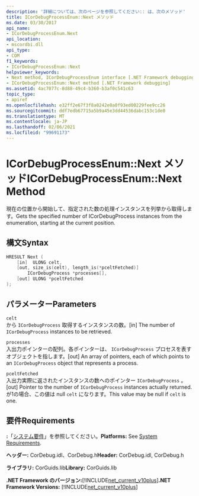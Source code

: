 ```yaml
---
description: '詳細については、次のページを参照してください:: は、次のメソッド'
title: ICorDebugProcessEnum::Next メソッド
ms.date: 03/30/2017
api_name:
- ICorDebugProcessEnum.Next
api_location:
- mscordbi.dll
api_type:
- COM
f1_keywords:
- ICorDebugProcessEnum::Next
helpviewer_keywords:
- Next method, ICorDebugProcessEnum interface [.NET Framework debugging]
- ICorDebugProcessEnum::Next method [.NET Framework debugging]
ms.assetid: 4ac7077c-8d88-49c4-b360-b3af0c541c63
topic_type:
- apiref
ms.openlocfilehash: e32ff2e67f3f8a0242e0a0f93ed00229fee9cc26
ms.sourcegitcommit: ddf7edb67715a5b9a45e3dd44536dabc153c1de0
ms.translationtype: MT
ms.contentlocale: ja-JP
ms.lasthandoff: 02/06/2021
ms.locfileid: "99691173"
---
```

# <a name="icordebugprocessenumnext-method"></a><span data-ttu-id="83f91-103">ICorDebugProcessEnum::Next メソッド</span><span class="sxs-lookup"><span data-stu-id="83f91-103">ICorDebugProcessEnum::Next Method</span></span>

<span data-ttu-id="83f91-104">現在の位置から開始して、指定された数の処理インスタンスを列挙から取得します。</span><span class="sxs-lookup"><span data-stu-id="83f91-104">Gets the specified number of ICorDebugProcess instances from the enumeration, starting at the current position.</span></span>  
  
## <a name="syntax"></a><span data-ttu-id="83f91-105">構文</span><span class="sxs-lookup"><span data-stu-id="83f91-105">Syntax</span></span>  
  
```cpp  
HRESULT Next (  
    [in]  ULONG celt,  
    [out, size_is(celt), length_is(*pceltFetched)]  
        ICorDebugProcess *processes[],  
    [out] ULONG *pceltFetched  
);  
```  
  
## <a name="parameters"></a><span data-ttu-id="83f91-106">パラメーター</span><span class="sxs-lookup"><span data-stu-id="83f91-106">Parameters</span></span>  

 `celt`  
 <span data-ttu-id="83f91-107">から `ICorDebugProcess` 取得するインスタンスの数。</span><span class="sxs-lookup"><span data-stu-id="83f91-107">[in] The number of `ICorDebugProcess` instances to be retrieved.</span></span>  
  
 `processes`  
 <span data-ttu-id="83f91-108">入出力ポインターの配列。各ポインターは、 `ICorDebugProcess` プロセスを表すオブジェクトを指します。</span><span class="sxs-lookup"><span data-stu-id="83f91-108">[out] An array of pointers, each of which points to an `ICorDebugProcess` object that represents a process.</span></span>  
  
 `pceltFetched`  
 <span data-ttu-id="83f91-109">入出力実際に返されたインスタンスの数へのポインター `ICorDebugProcess` 。</span><span class="sxs-lookup"><span data-stu-id="83f91-109">[out] Pointer to the number of `ICorDebugProcess` instances actually returned.</span></span> <span data-ttu-id="83f91-110">が1の場合、この値は null `celt` になります。</span><span class="sxs-lookup"><span data-stu-id="83f91-110">This value may be null if `celt` is one.</span></span>  
  
## <a name="requirements"></a><span data-ttu-id="83f91-111">要件</span><span class="sxs-lookup"><span data-stu-id="83f91-111">Requirements</span></span>  

 <span data-ttu-id="83f91-112">**:**「[システム要件](../../get-started/system-requirements.md)」を参照してください。</span><span class="sxs-lookup"><span data-stu-id="83f91-112">**Platforms:** See [System Requirements](../../get-started/system-requirements.md).</span></span>  
  
 <span data-ttu-id="83f91-113">**ヘッダー:** CorDebug.idl、CorDebug.h</span><span class="sxs-lookup"><span data-stu-id="83f91-113">**Header:** CorDebug.idl, CorDebug.h</span></span>  
  
 <span data-ttu-id="83f91-114">**ライブラリ:** CorGuids.lib</span><span class="sxs-lookup"><span data-stu-id="83f91-114">**Library:** CorGuids.lib</span></span>  
  
 <span data-ttu-id="83f91-115">**.NET Framework のバージョン:**[!INCLUDE[net_current_v10plus](../../../../includes/net-current-v10plus-md.md)]</span><span class="sxs-lookup"><span data-stu-id="83f91-115">**.NET Framework Versions:** [!INCLUDE[net_current_v10plus](../../../../includes/net-current-v10plus-md.md)]</span></span>
